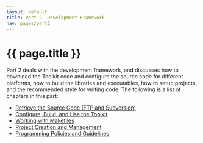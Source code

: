 ```yaml
---
layout: default
title: Part 2. Development Framework
nav: pages/part2
---
```



{{ page.title }}
============================================

Part 2 deals with the development framework, and discusses how to download the Toolkit code and configure the source code for different platforms, how to build the libraries and executables, how to setup projects, and the recommended style for writing code. The following is a list of chapters in this part:

-   [Retrieve the Source Code (FTP and Subversion)](ch_getcode_svn.html)
-   [Configure, Build, and Use the Toolkit](ch_config.html)
-   [Working with Makefiles](ch_build.html)
-   [Project Creation and Management](ch_proj.html)
-   [Programming Policies and Guidelines](ch_style.html)


